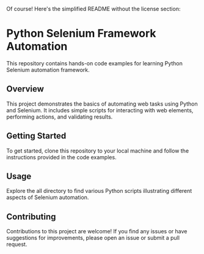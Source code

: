 Of course! Here's the simplified README without the license section:

# Python Selenium Framework Automation

This repository contains hands-on code examples for learning Python Selenium  automation framework.

## Overview

This project demonstrates the basics of automating web tasks using Python and Selenium. It includes simple scripts for interacting with web elements, performing actions, and validating results.

## Getting Started

To get started, clone this repository to your local machine and follow the instructions provided in the code examples.

## Usage

Explore the all directory to find various Python scripts illustrating different aspects of Selenium automation.

## Contributing

Contributions to this project are welcome! If you find any issues or have suggestions for improvements, please open an issue or submit a pull request.

